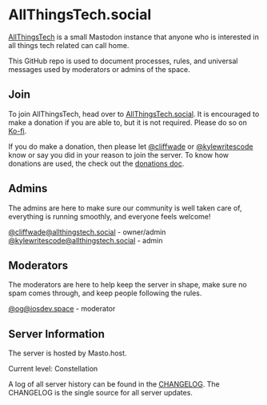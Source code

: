 # AllThingsTech.social

[AllThingsTech](https://allthingstech.social) is a small Mastodon instance that anyone who is interested in all things tech related can call home.

This GitHub repo is used to document processes, rules, and universal messages used by moderators or admins of the space.

## Join

To join AllThingsTech, head over to [AllThingsTech.social](https://allthingstech.social). It is encouraged to make a donation if you are able to, but it is not required. Please do so on [Ko-fi](https://ko-fi.com/allthingstech).

If you do make a donation, then please let [@cliffwade](https://allthingstech.social/@cliffwade) or [@kylewritescode](https://allthingstech.social/@kylewritescode) know or say you did in your reason to join the server. To know how donations are used, the check out the [donations doc](/docs/donations.md).

## Admins

The admins are here to make sure our community is well taken care of, everything is running smoothly, and everyone feels welcome!

[@cliffwade@allthingstech.social](https://allthingstech.social/@cliffwade) - owner/admin
[@kylewritescode@allthingstech.social](https://allthingstech.social/@kylewritescode) - admin

## Moderators

The moderators are here to help keep the server in shape, make sure no spam comes through, and keep people following the rules.

[@og@iosdev.space](https://allthingstech.social/@og) - moderator

## Server Information

The server is hosted by Masto.host.

Current level: Constellation

A log of all server history can be found in the [CHANGELOG](CHANGELOG.md). The CHANGELOG is the single source for all server updates.
